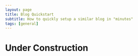 ```yaml
---
layout: page
title: Blog Quickstart
subtitle: How to quickly setup a similar blog in "minutes"
tags: [general]
---
```


# Under Construction